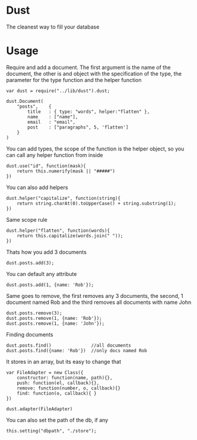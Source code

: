 Dust
==========

The cleanest way to fill your database
	
Usage
==========
    
Require and add a document. The first argument is the name of the document, the other is and object with the specification of the type, the parameter for the type function and the helper function

	var dust = require("../lib/dust").dust;

	dust.Document(
		"posts",	{
			title	: { type: "words", helper:"flatten" },
			name	: ["name"],
			email	: "email",
			post	: ["paragraphs", 5, 'flatten']
		}
	)

You can add types, the scope of the function is the helper object, so you can call any helper function from inside

	dust.use("id", function(mask){
		return this.numerify(mask || "#####")
	})
	
You can also add helpers

	dust.helper("capitalize", function(string){
    	return string.charAt(0).toUpperCase() + string.substring(1);
	})	

Same scope rule

	dust.helper("flatten", function(words){
		return this.capitalize(words.join(" "));
	})

Thats how you add 3 documents

	dust.posts.add(3);   
	
You can default any attribute

	dust.posts.add(1, {name: 'Rob'});	
	
Same goes to remove, the first removes any 3 documents, the second, 1 document named Rob and the third removes all documents with name John 	
	
	dust.posts.remove(3);	
	dust.posts.remove(1, {name: 'Rob'});	
	dust.posts.remove(1, {name: 'John'});	
	
Finding documents
	
	dust.posts.find() 				//all documents
	dust.posts.find({name: 'Rob'}) 	//only docs named Rob
	
It stores in an array, but its easy to change that
	
	var FileAdapter = new Class({
		constructor: function(name, path){},
		push: function(el, callback){},
		remove: function(number, o, callback){}
		find: function(o, callback){ }
	})
	
	dust.adapter(FileAdapter)

You can also set the path of the db, if any

	this.setting("dbpath", "./store");	